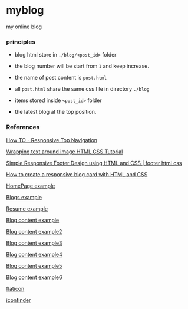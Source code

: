 # myblog

my online blog

### principles

- blog html store in `./blog/<post_id>` folder

- the blog number will be start from `1` and keep increase.

- the name of post content is `post.html`

- all `post.html` share the same css file in directory `./blog`

- items stored inside `<post_id>` folder

- the latest blog at the top position.

### References

[How TO - Responsive Top Navigation](https://www.w3schools.com/howto/howto_js_topnav_responsive.asp)

[Wrapping text around image HTML CSS Tutorial](https://www.youtube.com/watch?v=5Uz33vo4GoQ)

[Simple Responsive Footer Design using HTML and CSS | footer html css](https://www.youtube.com/watch?v=IWFCBvepUlY)

[How to create a responsive blog card with HTML and CSS](https://www.youtube.com/watch?v=zV4AqtTLQXU)

[HomePage example](https://huyenchip.com/)

[Blogs example](http://lilianweng.github.io/)

[Resume example](https://chomeyama.github.io/Profile/)

[Blog content example](https://huyenchip.com/2022/08/03/stream-processing-for-data-scientists.html)

[Blog content example2](https://lilianweng.github.io/posts/2022-09-08-ntk/#vector-to-vector-derivative)

[Blog content example3](https://chomeyama.github.io/SiFiGAN-Demo/)

[Blog content example4](https://datascience-enthusiast.com/DL/Neural_machine_translation_with_attention.html)

[Blog content example5](https://machinelearningcoban.com/math/)

[Blog content example6](https://pbcquoc.github.io/transformer/)

[flaticon](https://www.flaticon.com/)

[iconfinder](https://www.iconfinder.com/)
